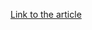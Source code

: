 [Link to the article](https://medium.com/walmartglobaltech/qbot-testing-malvertising-campaigns-3e2552cbc69a)
